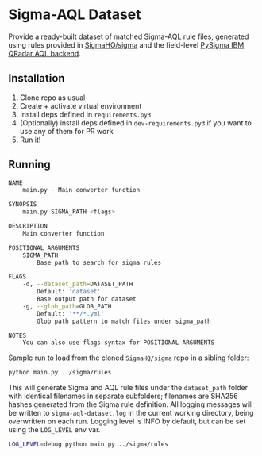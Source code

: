 # Sigma-AQL Dataset

Provide a ready-built dataset of matched Sigma-AQL rule files, generated using rules provided in [SigmaHQ/sigma](https://github.com/SigmaHQ/sigma) and the field-level [PySigma IBM QRadar AQL backend](https://github.com/IBM/pySigma-backend-QRadar-aql).

## Installation

1. Clone repo as usual
2. Create + activate virtual environment
3. Install deps defined in `requirements.py3`
4. (Optionally) install deps defined in `dev-requirements.py3` if  you want to use any of them for PR work
5. Run it!

## Running

```bash
NAME
    main.py - Main converter function

SYNOPSIS
    main.py SIGMA_PATH <flags>

DESCRIPTION
    Main converter function

POSITIONAL ARGUMENTS
    SIGMA_PATH
        Base path to search for sigma rules

FLAGS
    -d, --dataset_path=DATASET_PATH
        Default: 'dataset'
        Base output path for dataset
    -g, --glob_path=GLOB_PATH
        Default: '**/*.yml'
        Glob path pattern to match files under sigma_path

NOTES
    You can also use flags syntax for POSITIONAL ARGUMENTS
```

Sample run to load from the cloned `SigmaHQ/sigma` repo in a sibling folder:

```bash
python main.py ../sigma/rules
```

This will generate Sigma and AQL rule files under the `dataset_path` folder with identical filenames in separate subfolders; filenames are SHA256 hashes generated from the Sigma rule definition.  All logging messages will be written to `sigma-aql-dataset.log` in the current working directory, being overwritten on each run.  Logging level is INFO by default, but can be set using the `LOG_LEVEL` env var.

```bash
LOG_LEVEL=debug python main.py ../sigma/rules
```

